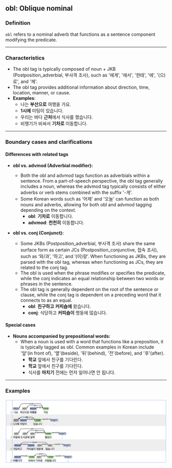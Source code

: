 ## obl: Oblique nominal

### Definition
`obl` refers to a nominal adverb that functions as a sentence component modifying the predicate.

---

### Characteristics
- The obl tag is typically composed of noun + JKB (Postposition_adverbial, 부사격 조사), such as '에게', '에서', '한테', '에', '(으)로', and '께'.
- The obl tag provides additional information about direction, time, location, manner, or cause.
- **Examples**:
    - 나는 **부산으로** 여행을 가요.
    - **1시에** 미팅이 있습니다.
    - 우리는 바다 **근처**에서 식사를 했습니다.
    - 비행기가 비싸서 **기차로** 이동합니다.

---

### Boundary cases and clarifications
#### Differences with related tags
- **obl vs. advmod (Adverbial modifier):**  
    - Both the obl and advmod tags function as adverbials within a sentence. From a part-of-speech perspective, the obl tag generally includes a noun, whereas the advmod tag typically consists of either adverbs or verb stems combined with the suffix '-게'.
    - Some Korean words such as '어제' and '오늘' can function as both nouns and adverbs, allowing for both obl and advmod tagging depending on the context.
        - **obl**: **기차로** 이동합니다.
        - **advmod**: **천천히** 이동합니다.

- **obl vs. conj (Conjunct):**  
    - Some JKBs (Postposition_adverbial, 부사격 조사) share the same surface form as certain JCs (Postposition_conjunctive, 접속 조사), such as ‘와/과’, ‘하고’, and ‘(이)랑’. When functioning as JKBs, they are parsed with the obl tag, whereas when functioning as JCs, they are related to the conj tag.
    - The obl is used when the phrase modifies or specifies the predicate, while the conj indicates an equal relationship between two words or phrases in the sentence.
    - The obl tag is generally dependent on the root of the sentence or clause, while the conj tag is dependent on a preceding word that it connects to as an equal.
        - **obl**: **친구하고** **커피숍에** 왔습니다.
        - **conj**: 식당하고 **커피숍이** 명동에 많습니다.

#### Special cases
- **Nouns accompanied by prepositional words:**  
    - When a noun is used with a word that functions like a preposition, it is typically tagged as obl. Common examples in Korean include '앞'(in front of), '옆'(beside), '뒤'(behind), '전'(before), and '후'(after).
        - **학교** 앞에서 친구를 기다린다.
        - **학교** 앞에서 친구를 기다린다.
        - 식사를 **마치기** 전에는 먼저 일어나면 안 됩니다.

---

### Examples
![obl Example](obl.png)
